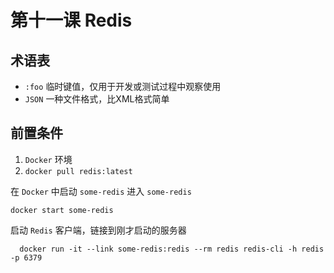 第十一课 Redis
==============

术语表
------

-	`:foo` 临时键值，仅用于开发或测试过程中观察使用
-	`JSON` 一种文件格式，比XML格式简单

前置条件
--------

1.	`Docker` 环境
2.	`docker pull redis:latest`

在 `Docker` 中启动 `some-redis` 进入 `some-redis`

```
docker start some-redis
```

启动 `Redis` 客户端，链接到刚才启动的服务器

```
  docker run -it --link some-redis:redis --rm redis redis-cli -h redis -p 6379
```
